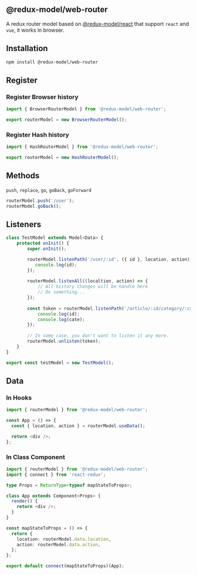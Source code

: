 ## @redux-model/web-router

A redux router model based on [@redux-model/react](https://github.com/redux-model/redux-model) that support `react` and `vue`, it works in browser.

## Installation

```bash
npm install @redux-model/web-router
```

## Register

### Register Browser history

```typescript
import { BrowserRouterModel } from '@redux-model/web-router';

export routerModel = new BrowserRouterModel();
```

### Register Hash history

```typescript
import { HashRouterModel } from '@redux-model/web-router';

export routerModel = new HashRouterModel();
```

## Methods

`push`, `replace`, `go`, `goBack`, `goForward`

```typescript
routerModel.push('/user');
routerModel.goBack();
```

## Listeners

```typescript
class TestModel extends Model<Data> {
    protected onInit() {
        super.onInit();

        routerModel.listenPath('/user/:id', ({ id }, location, action) => {
           console.log(id);
        });
        
        routerModel.listenAll((localtion, action) => {
            // All history changes will be handle here
            // Do something...
        });
        
        const token = routerModel.listenPath('/article/:id/category/:cate', ({ id, cate }, location, action) => {
            console.log(id);
            console.log(cate);
        });
    
        // In some case, you don't want to listen it any more.
        routerModel.unlisten(token);
    }
}

export const testModel = new TestModel();
```

## Data

### In Hooks
```typescript jsx
import { routerModel } from '@redux-model/web-router';

const App = () => {
  const { location, action } = routerModel.useData();

  return <div />;
};
```

### In Class Component

```typescript jsx
import { routerModel } from '@redux-model/web-router';
import { connect } from 'react-redux';

type Props = ReturnType<typeof mapStateToProps>;

class App extends Component<Props> {
  render() {
    return <div />;
  }
}

const mapStateToProps = () => {
  return {
    location: routerModel.data.location,
    action: routerModel.data.action,
  };
};

export default connect(mapStateToProps)(App);
```
